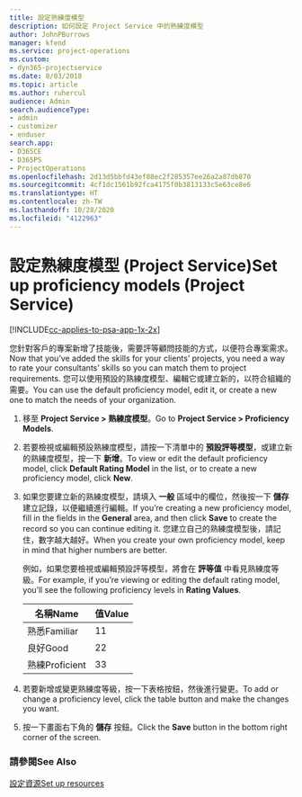 ```yaml
---
title: 設定熟練度模型
description: 如何設定 Project Service 中的熟練度模型
author: JohnPBurrows
manager: kfend
ms.service: project-operations
ms.custom:
- dyn365-projectservice
ms.date: 8/03/2018
ms.topic: article
ms.author: ruhercul
audience: Admin
search.audienceType:
- admin
- customizer
- enduser
search.app:
- D365CE
- D365PS
- ProjectOperations
ms.openlocfilehash: 2d13d5bbfd43ef88ec2f285357ee26a2a87db870
ms.sourcegitcommit: 4cf1dc1561b92fca4175f0b3813133c5e63ce8e6
ms.translationtype: HT
ms.contentlocale: zh-TW
ms.lasthandoff: 10/28/2020
ms.locfileid: "4122963"
---
```

# <a name="set-up-proficiency-models-project-service"></a><span data-ttu-id="9c26d-103">設定熟練度模型 (Project Service)</span><span class="sxs-lookup"><span data-stu-id="9c26d-103">Set up proficiency models (Project Service)</span></span>

[!INCLUDE[cc-applies-to-psa-app-1x-2x](../includes/cc-applies-to-psa-app-1x-2x.md)]

<span data-ttu-id="9c26d-104">您針對客戶的專案新增了技能後，需要評等顧問技能的方式，以便符合專案需求。</span><span class="sxs-lookup"><span data-stu-id="9c26d-104">Now that you’ve added the skills for your clients’ projects, you need a way to rate your consultants’ skills so you can match them to project requirements.</span></span> <span data-ttu-id="9c26d-105">您可以使用預設的熟練度模型、編輯它或建立新的，以符合組織的需要。</span><span class="sxs-lookup"><span data-stu-id="9c26d-105">You can use the default proficiency model, edit it, or create a new one to match the needs of your organization.</span></span>  
  
1.  <span data-ttu-id="9c26d-106">移至 **Project Service > 熟練度模型**。</span><span class="sxs-lookup"><span data-stu-id="9c26d-106">Go to **Project Service > Proficiency Models**.</span></span>  
  
2.  <span data-ttu-id="9c26d-107">若要檢視或編輯預設熟練度模型，請按一下清單中的 **預設評等模型**，或建立新的熟練度模型，按一下 **新增**。</span><span class="sxs-lookup"><span data-stu-id="9c26d-107">To view or edit the default proficiency model, click **Default Rating Model** in the list, or to create a new proficiency model, click **New**.</span></span>  
  
3.  <span data-ttu-id="9c26d-108">如果您要建立新的熟練度模型，請填入 **一般** 區域中的欄位，然後按一下 **儲存** 建立記錄，以便繼續進行編輯。</span><span class="sxs-lookup"><span data-stu-id="9c26d-108">If you’re creating a new proficiency model, fill in the fields in the **General** area, and then click **Save** to create the record so you can continue editing it.</span></span> <span data-ttu-id="9c26d-109">您建立自己的熟練度模型後，請記住，數字越大越好。</span><span class="sxs-lookup"><span data-stu-id="9c26d-109">When you create your own proficiency model, keep in mind that higher numbers are better.</span></span>  
  
     <span data-ttu-id="9c26d-110">例如，如果您要檢視或編輯預設評等模型，將會在 **評等值** 中看見熟練度等級。</span><span class="sxs-lookup"><span data-stu-id="9c26d-110">For example, if you’re viewing or editing the default rating model, you’ll see the following proficiency levels in **Rating Values**.</span></span>  
  
    |<span data-ttu-id="9c26d-111">名稱</span><span class="sxs-lookup"><span data-stu-id="9c26d-111">Name</span></span>|<span data-ttu-id="9c26d-112">值</span><span class="sxs-lookup"><span data-stu-id="9c26d-112">Value</span></span>|  
    |----------|-----------|  
    |<span data-ttu-id="9c26d-113">熟悉</span><span class="sxs-lookup"><span data-stu-id="9c26d-113">Familiar</span></span>|<span data-ttu-id="9c26d-114">1</span><span class="sxs-lookup"><span data-stu-id="9c26d-114">1</span></span>|  
    |<span data-ttu-id="9c26d-115">良好</span><span class="sxs-lookup"><span data-stu-id="9c26d-115">Good</span></span>|<span data-ttu-id="9c26d-116">2</span><span class="sxs-lookup"><span data-stu-id="9c26d-116">2</span></span>|  
    |<span data-ttu-id="9c26d-117">熟練</span><span class="sxs-lookup"><span data-stu-id="9c26d-117">Proficient</span></span>|<span data-ttu-id="9c26d-118">3</span><span class="sxs-lookup"><span data-stu-id="9c26d-118">3</span></span>|  
  
4.  <span data-ttu-id="9c26d-119">若要新增或變更熟練度等級，按一下表格按鈕，然後進行變更。</span><span class="sxs-lookup"><span data-stu-id="9c26d-119">To add or change a proficiency level, click the table button and make the changes you want.</span></span>  
  
5.  <span data-ttu-id="9c26d-120">按一下畫面右下角的 **儲存** 按鈕。</span><span class="sxs-lookup"><span data-stu-id="9c26d-120">Click the **Save** button in the bottom right corner of the screen.</span></span>  
  
### <a name="see-also"></a><span data-ttu-id="9c26d-121">請參閱</span><span class="sxs-lookup"><span data-stu-id="9c26d-121">See Also</span></span>  
 [<span data-ttu-id="9c26d-122">設定資源</span><span class="sxs-lookup"><span data-stu-id="9c26d-122">Set up resources</span></span>](../psa/set-up-resources.md)
